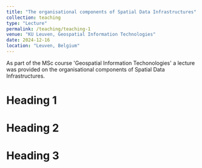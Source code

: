 ```yaml
---
title: "The organisational components of Spatial Data Infrastructures"
collection: teaching
type: "Lecture"
permalink: /teaching/teaching-1
venue: "KU Leuven, Geospatial Information Technologies"
date: 2024-12-16
location: "Leuven, Belgium"
---
```


As part of the MSc course 'Geospatial Information Techonologies' a lecture was provided on the organisational components of Spatial Data Infrastructures. 

Heading 1
======

Heading 2
======

Heading 3
======
